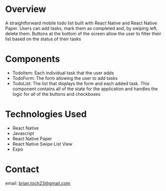 # Overview

A straightforward mobile todo list built with React Native and React Native Paper. Users can add tasks, mark them as completed and, by swiping left, delete them. Buttons at the bottom of the screen allow the user to filter their list based on the status of their tasks

# Components

<ul>
  <li>TodoItem: Each individual task that the user adds</li>
  <li>TodoForm: The form allowing the user to add tasks</li>
  <li>
    TodoList: The list that displays the form and each added task. This component contains all of the state for the application and handles the logic for all of the buttons and checkboxes
  </li>
</ul>

# Technologies Used

<ul>
  <li>React Native</li>
  <li>Javascript</li>
  <li>React Native Paper</li>
  <li>React Native Swipe List View</li>
  <li>Expo</li>
</ul>

# Contact

email: brian.toch23@gmail.com
